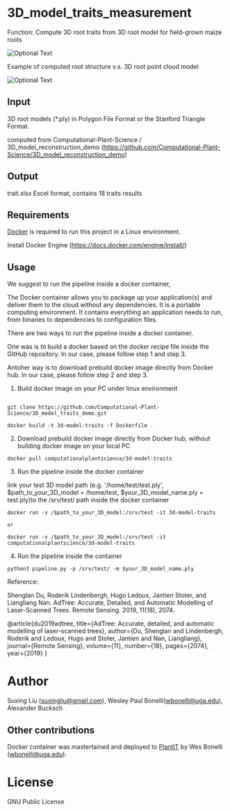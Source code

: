 # 3D_model_traits_measurement

Function: Compute 3D root traits from 3D root model for field-grown maize roots




![Optional Text](../master/media/image1.png)

Example of computed root structure v.s. 3D root point cloud model

![Optional Text](../master/media/image2_1.gif)





## Input


3D root models (*.ply) in Polygon File Format or the Stanford Triangle Format. 

computed from Computational-Plant-Science / 3D_model_reconstruction_demo
(https://github.com/Computational-Plant-Science/3D_model_reconstruction_demo)


## Output

trait.xlsx   Excel format, contains 18 traits results




## Requirements

[Docker](https://www.docker.com/) is required to run this project in a Linux environment.

Install Docker Engine (https://docs.docker.com/engine/install/)



## Usage


We suggest to run the pipeline inside a docker container, 

The Docker container allows you to package up your application(s) and deliver them to the cloud without any dependencies. It is a portable computing environment. It contains everything an application needs to run, from binaries to dependencies to configuration files.


There are two ways to run the pipeline inside a docker container, 

One was is to build a docker based on the docker recipe file inside the GitHub repository. In our case, please follow step 1 and step 3. 

Antoher way is to download prebuild docker image directly from Docker hub. In our case, please follow step 2 and step 3. 


1. Build docker image on your PC under linux environment
```shell

git clone https://github.com/Computational-Plant-Science/3D_model_traits_demo.git

docker build -t 3d-model-traits -f Dockerfile .
```
2. Download prebuild docker image directly from Docker hub, without building docker image on your local PC 
```shell
docker pull computationalplantscience/3d-model-traits
```
3. Run the pipeline inside the docker container 

link your test 3D model path (e.g. '/home/test/test.ply', $path_to_your_3D_model = /home/test, $your_3D_model_name.ply = test.ply)to the /srv/test/ path inside the docker container
 ```shell
docker run -v /$path_to_your_3D_model:/srv/test -it 3d-model-traits

or 

docker run -v /$path_to_your_3D_model:/srv/test -it computationalplantscience/3d-model-traits

```

4. Run the pipeline inside the container
```shell
python3 pipeline.py -p /srv/test/ -m $your_3D_model_name.ply

```
  

Reference:

Shenglan Du, Roderik Lindenbergh, Hugo Ledoux, Jantien Stoter, and Liangliang Nan.
AdTree: Accurate, Detailed, and Automatic Modelling of Laser-Scanned Trees.
Remote Sensing. 2019, 11(18), 2074.

@article{du2019adtree,
  title={AdTree: Accurate, detailed, and automatic modelling of laser-scanned trees},
  author={Du, Shenglan and Lindenbergh, Roderik and Ledoux, Hugo and Stoter, Jantien and Nan, Liangliang},
  journal={Remote Sensing},
  volume={11},
  number={18},
  pages={2074},
  year={2019}
}


# Author
Suxing Liu (suxingliu@gmail.com), Wesley Paul Bonelli(wbonelli@uga.edu), Alexander Bucksch


## Other contributions

Docker container was mastertained and deployed to [PlantIT](https://portnoy.cyverse.org) by Wes Bonelli (wbonelli@uga.edu).


# License
GNU Public License


